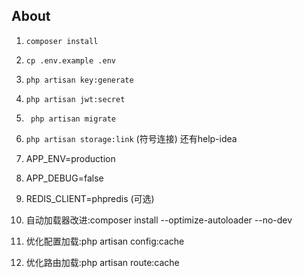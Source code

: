 ## About
1. ` composer install `
2. ` cp .env.example .env `
3. ` php artisan key:generate `
4. ` php artisan jwt:secret `
6. ` php artisan migrate`
7. ` php artisan storage:link ` (符号连接)
还有help-idea

1. APP_ENV=production
2. APP_DEBUG=false
6. REDIS_CLIENT=phpredis (可选)
3. 自动加载器改进:composer install --optimize-autoloader --no-dev
4. 优化配置加载:php artisan config:cache
5. 优化路由加载:php artisan route:cache

